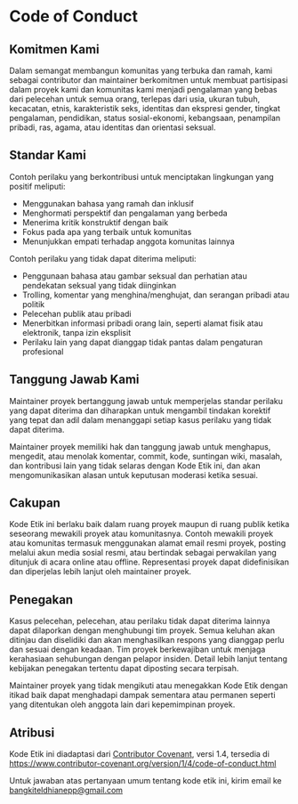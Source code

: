 # Code of Conduct

## Komitmen Kami

Dalam semangat membangun komunitas yang terbuka dan ramah, kami sebagai contributor dan maintainer berkomitmen untuk membuat partisipasi dalam proyek kami dan komunitas kami menjadi pengalaman yang bebas dari pelecehan untuk semua orang, terlepas dari usia, ukuran tubuh, kecacatan, etnis, karakteristik seks, identitas dan ekspresi gender, tingkat pengalaman, pendidikan, status sosial-ekonomi, kebangsaan, penampilan pribadi, ras, agama, atau identitas dan orientasi seksual.

## Standar Kami

Contoh perilaku yang berkontribusi untuk menciptakan lingkungan yang positif meliputi:

* Menggunakan bahasa yang ramah dan inklusif
* Menghormati perspektif dan pengalaman yang berbeda
* Menerima kritik konstruktif dengan baik
* Fokus pada apa yang terbaik untuk komunitas
* Menunjukkan empati terhadap anggota komunitas lainnya

Contoh perilaku yang tidak dapat diterima meliputi:

* Penggunaan bahasa atau gambar seksual dan perhatian atau pendekatan seksual yang tidak diinginkan
* Trolling, komentar yang menghina/menghujat, dan serangan pribadi atau politik
* Pelecehan publik atau pribadi
* Menerbitkan informasi pribadi orang lain, seperti alamat fisik atau elektronik, tanpa izin eksplisit
* Perilaku lain yang dapat dianggap tidak pantas dalam pengaturan profesional

## Tanggung Jawab Kami

Maintainer proyek bertanggung jawab untuk memperjelas standar perilaku yang dapat diterima dan diharapkan untuk mengambil tindakan korektif yang tepat dan adil dalam menanggapi setiap kasus perilaku yang tidak dapat diterima.

Maintainer proyek memiliki hak dan tanggung jawab untuk menghapus, mengedit, atau menolak komentar, commit, kode, suntingan wiki, masalah, dan kontribusi lain yang tidak selaras dengan Kode Etik ini, dan akan mengomunikasikan alasan untuk keputusan moderasi ketika sesuai.

## Cakupan

Kode Etik ini berlaku baik dalam ruang proyek maupun di ruang publik ketika seseorang mewakili proyek atau komunitasnya. Contoh mewakili proyek atau komunitas termasuk menggunakan alamat email resmi proyek, posting melalui akun media sosial resmi, atau bertindak sebagai perwakilan yang ditunjuk di acara online atau offline. Representasi proyek dapat didefinisikan dan diperjelas lebih lanjut oleh maintainer proyek.

## Penegakan

Kasus pelecehan, pelecehan, atau perilaku tidak dapat diterima lainnya dapat dilaporkan dengan menghubungi tim proyek. Semua keluhan akan ditinjau dan diselidiki dan akan menghasilkan respons yang dianggap perlu dan sesuai dengan keadaan. Tim proyek berkewajiban untuk menjaga kerahasiaan sehubungan dengan pelapor insiden. Detail lebih lanjut tentang kebijakan penegakan tertentu dapat diposting secara terpisah.

Maintainer proyek yang tidak mengikuti atau menegakkan Kode Etik dengan itikad baik dapat menghadapi dampak sementara atau permanen seperti yang ditentukan oleh anggota lain dari kepemimpinan proyek.

## Atribusi

Kode Etik ini diadaptasi dari [Contributor Covenant][homepage], versi 1.4, tersedia di https://www.contributor-covenant.org/version/1/4/code-of-conduct.html

[homepage]: https://www.contributor-covenant.org

Untuk jawaban atas pertanyaan umum tentang kode etik ini, kirim email ke bangkiteldhianepp@gmail.com
